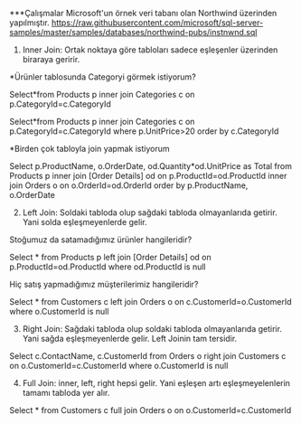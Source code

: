 ***Çalışmalar Microsoft'un örnek veri tabanı olan Northwind üzerinden yapılmıştır. 
https://raw.githubusercontent.com/microsoft/sql-server-samples/master/samples/databases/northwind-pubs/instnwnd.sql

1. Inner Join: Ortak noktaya göre tabloları sadece eşleşenler üzerinden biraraya geririr.

*Ürünler tablosunda Categoryi görmek istiyorum?

Select*from Products p inner join Categories c on p.CategoryId=c.CategoryId

Select*from Products p inner join Categories c on p.CategoryId=c.CategoryId where p.UnitPrice>20 order by c.CategoryId

*Birden çok tabloyla join yapmak istiyorum

Select p.ProductName, o.OrderDate, od.Quantity*od.UnitPrice as Total from Products p inner join [Order Details] od on p.ProductId=od.ProductId inner join Orders o on o.OrderId=od.OrderId order by p.ProductName, o.OrderDate

2. Left Join: Soldaki tabloda olup sağdaki tabloda olmayanlarıda getirir. Yani solda eşleşmeyenlerde gelir.

Stoğumuz da satamadığımız ürünler hangileridir?

Select * from Products p left join [Order Details] od on p.ProductId=od.ProductId where od.ProductId is null

Hiç satış yapmadığımız müşterilerimiz hangileridir?

Select * from Customers c left join Orders o on c.CustomerId=o.CustomerId where o.CustomerId is null

3. Right Join: Sağdaki tabloda olup soldaki tabloda olmayanlarıda getirir. Yani sağda eşleşmeyenlerde gelir. Left Joinin tam tersidir.

Select c.ContactName, c.CustomerId from Orders o right join Customers c on o.CustomerId=c.CustomerId where o.CustomerId is null

4. Full Join: inner, left, right hepsi gelir. Yani eşleşen artı eşleşmeyelenlerin tamamı tabloda yer alır.

Select * from Customers c full join Orders o on o.CustomerId=c.CustomerId



